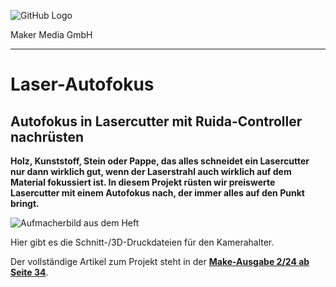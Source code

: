 ![GitHub Logo](http://www.heise.de/make/icons/make_logo.png)

Maker Media GmbH

***

# Laser-Autofokus

## Autofokus in Lasercutter mit Ruida-Controller nachrüsten

**Holz, Kunststoff, Stein oder Pappe, das alles schneidet ein Lasercutter nur dann wirklich gut, wenn der Laserstrahl auch wirklich auf dem Material fokussiert ist. In diesem Projekt rüsten wir preiswerte Lasercutter mit einem Autofokus nach, der immer alles auf den Punkt bringt.**

![Aufmacherbild aus dem Heft](./Aufmacher_github.JPG)

Hier gibt es die Schnitt-/3D-Druckdateien für den Kamerahalter.

Der vollständige Artikel zum Projekt steht in der **[Make-Ausgabe 2/24 ab Seite 34]([https://www.heise.de/select/make/2024/2/2403907130519343943)**.


